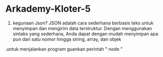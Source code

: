 # Arkademy-Kloter-5
1. kegunaan Json?
JSON adalah cara sederhana berbasis teks untuk menyimpan dan mengirim data terstruktur. Dengan menggunakan sintaks yang sederhana, Anda dapat dengan mudah menyimpan apa pun dari satu nomor hingga string, array, dan objek

.untuk menjalankan program guankan perintah " node "

